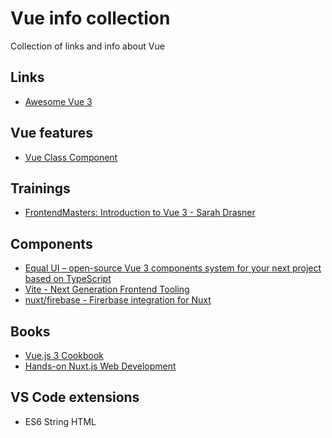 # Vue info collection
Collection of links and info about Vue

## Links
- [Awesome Vue 3](https://github.com/quatrochan/awesome-vue-3)

## Vue features
- [Vue Class Component](https://class-component.vuejs.org/)   

## Trainings
- [FrontendMasters: Introduction to Vue 3 - Sarah Drasner](https://frontendmasters.com/courses/vue-3/)

## Components
- [Equal UI – open-source Vue 3 components system for your next project based on TypeScript](https://quatrochan.github.io/Equal/)
- [Vite - Next Generation Frontend Tooling](https://vitejs.dev/)
- [nuxt/firebase - Firerbase integration for Nuxt](https://firebase.nuxtjs.org/)

## Books
- [Vue.js 3 Cookbook](https://www.packtpub.com/product/vue-js-3-cookbook/9781838826222)
- [Hands-on Nuxt.js Web Development](https://www.packtpub.com/product/hands-on-nuxt-js-web-development/9781789952698)

## VS Code extensions
- ES6 String HTML
